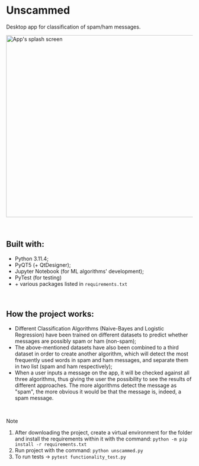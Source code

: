 # Unscammed

Desktop app for classification of spam/ham messages.

<img src="./resources/assets/splash_screen.gif" alt="App's splash screen" width="815" height="490">

&nbsp;

## Built with:

- Python 3.11.4;
- PyQT5 (+ QtDesigner);
- Jupyter Notebook (for ML algorithms' development);
- PyTest (for testing)
- \+ various packages listed in `requirements.txt`

&nbsp;

## How the project works:

- Different Classification Algorithms (Naive-Bayes and Logistic Regression) have been trained on different datasets to predict whether messages are possibly spam or ham (non-spam);
- The above-mentioned datasets have also been combined to a third dataset in order to create another algorithm, which will detect the most frequently used words in spam and ham messages, and separate them in two list (spam and ham respectively);
- When a user inputs a message on the app, it will be checked against all three algorithms, thus giving the user the possibility to see the results of different approaches. The more algorithms detect the message as "spam", the more obvious it would be that the message is, indeed, a spam message.

&nbsp;

> [!NOTE]
> 1) After downloading the project, create a virtual environment for the folder and install the requirements within it with the command: `python -m pip install -r requirements.txt`
> 2) Run project with the command: `python unscammed.py`
> 3) To run tests -> `pytest functionality_test.py`

